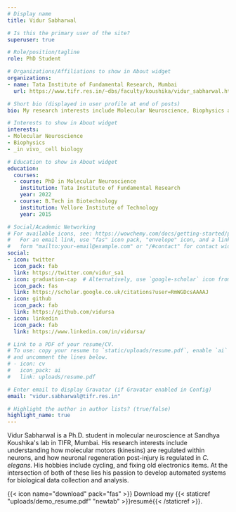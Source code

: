 ```yaml
---
# Display name
title: Vidur Sabharwal

# Is this the primary user of the site?
superuser: true

# Role/position/tagline
role: PhD Student  

# Organizations/Affiliations to show in About widget
organizations:
- name: Tata Institute of Fundamental Research, Mumbai
  url: https://www.tifr.res.in/~dbs/faculty/koushika/vidur_sabharwal.html

# Short bio (displayed in user profile at end of posts)
bio: My research interests include Molecular Neuroscience, Biophysics and _in vivo_ cell biology.

# Interests to show in About widget
interests:
- Molecular Neuroscience
- Biophysics
- _in vivo_ cell biology

# Education to show in About widget
education:
  courses:
  - course: PhD in Molecular Neuroscience
    institution: Tata Institute of Fundamental Research
    year: 2022
  - course: B.Tech in Biotechnology
    institution: Vellore Institute of Technology
    year: 2015

# Social/Academic Networking
# For available icons, see: https://wowchemy.com/docs/getting-started/page-builder/#icons
#   For an email link, use "fas" icon pack, "envelope" icon, and a link in the
#   form "mailto:your-email@example.com" or "/#contact" for contact widget.
social:
- icon: twitter
  icon_pack: fab
  link: https://twitter.com/vidur_sa1
- icon: graduation-cap  # Alternatively, use `google-scholar` icon from `ai` icon pack
  icon_pack: fas
  link: https://scholar.google.co.uk/citations?user=RmWGDcsAAAAJ
- icon: github
  icon_pack: fab
  link: https://github.com/vidursa
- icon: linkedin
  icon_pack: fab
  link: https://www.linkedin.com/in/vidursa/

# Link to a PDF of your resume/CV.
# To use: copy your resume to `static/uploads/resume.pdf`, enable `ai` icons in `params.toml`,
# and uncomment the lines below.
# - icon: cv
#   icon_pack: ai
#   link: uploads/resume.pdf

# Enter email to display Gravatar (if Gravatar enabled in Config)
email: "vidur.sabharwal@tifr.res.in"

# Highlight the author in author lists? (true/false)
highlight_name: true
---
```


Vidur Sabharwal is a Ph.D. student in molecular neuroscience at Sandhya Koushika's lab in TIFR, Mumbai. His research interests include understanding how molecular motors (kinesins) are regulated within neurons, and how neuronal regeneration post-injury is regulated in _C. elegans_.
His hobbies include cycling, and fixing old electronics items. At the intersection of both of these lies his passion to develop automated systems for biological data collection and analysis.

{{< icon name="download" pack="fas" >}} Download my {{< staticref "uploads/demo_resume.pdf" "newtab" >}}resumé{{< /staticref >}}.
